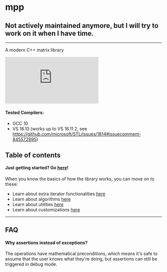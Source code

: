 # mpp

## Not actively maintained anymore, but I will try to work on it when I have time.

---

A modern C++ matrix library

[![Build Status](https://dev.azure.com/samestimable2016/mpp/_apis/build/status/sam20908.mpp?branchName=main)](https://dev.azure.com/samestimable2016/mpp/_build/latest?definitionId=3&branchName=main)

#### Tested Compilers:

* GCC 10
* VS 16.10 (works up to VS 16.11.2, see https://github.com/microsoft/STL/issues/1814#issuecomment-845572895)

## Table of contents

#### Just getting started? Go [here](docs/demo.md)!

When you know the basics of how the library works, you can move on to these:

* Learn about extra iterator functionalities [here](docs/more_iter_funcs.md)
* Learn about algorithms [here](docs/algos.md)
* Learn about utilities [here](docs/utils.md)
* Learn about customizations [here](docs/customize.md)

---

## FAQ

#### Why assertions instead of exceptions?

The operations have mathematical preconditions, which means it's safe to assume that the user knows what they're doing, but assertions can still be triggered in debug mode.
